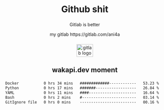 <h1 align="center">Github shit</h1>

###

<p align="center">Gitlab is better</p>

<p align="center">my gitlab https://gitlab.com/ani4a</p>

###

<div align="center">
  <img src="https://cdn.jsdelivr.net/gh/devicons/devicon/icons/gitlab/gitlab-original.svg" height="40" width="52" alt="gitlab logo"  />
</div>

###

<h2 align="center">wakapi.dev moment</h2>

###

<!--START_SECTION:waka-->

```txt
Docker           0 hrs 34 mins   #############------------   53.23 %
Python           0 hrs 17 mins   #######------------------   26.84 %
YAML             0 hrs 11 mins   ####---------------------   16.64 %
Bash             0 hrs 2 mins    #------------------------   03.14 %
GitIgnore file   0 hrs 0 mins    -------------------------   00.16 %
```

<!--END_SECTION:waka-->

###

